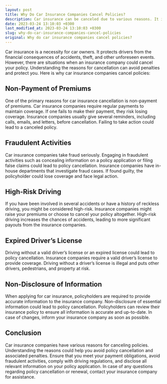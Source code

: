 ```yaml
---
layout: post
title: Why Do Car Insurance Companies Cancel Policies?
description: Car insurance can be canceled due to various reasons. It is essential to know why an insurance company can cancel your policy to avoid penalties and protect yourself.
date: 2023-03-24 13:10:03 +0300
last_modified_at: 2023-03-24 13:10:03 +0300
slug: why-do-car-insurance-companies-cancel-policies
original: Why do car insurance companies cancel policies?
---
```

Car insurance is a necessity for car owners. It protects drivers from the financial consequences of accidents, theft, and other unforeseen events. However, there are situations when an insurance company could cancel your policy. Understanding the reasons for cancellation can avoid penalties and protect you. Here is why car insurance companies cancel policies:

## Non-Payment of Premiums

One of the primary reasons for car insurance cancellation is non-payment of premiums. Car insurance companies require regular payments to maintain coverage. If one fails to make their payment, they risk losing coverage. Insurance companies usually give several reminders, including calls, emails, and letters, before cancellation. Failing to take action could lead to a canceled policy.

## Fraudulent Activities

Car insurance companies take fraud seriously. Engaging in fraudulent activities such as concealing information on a policy application or filing false claims could lead to policy cancellation. Insurance companies have in-house departments that investigate fraud cases. If found guilty, the policyholder could lose coverage and face legal action.

## High-Risk Driving

If you have been involved in several accidents or have a history of reckless driving, you might be considered high-risk. Insurance companies might raise your premiums or choose to cancel your policy altogether. High-risk driving increases the chances of accidents, leading to more significant payouts from the insurance companies.

## Expired Driver’s License

Driving without a valid driver’s license or an expired license could lead to policy cancellation. Insurance companies require a valid driver’s license to provide coverage. Driving without a driver’s license is illegal and puts other drivers, pedestrians, and property at risk.

## Non-Disclosure of Information

When applying for car insurance, policyholders are required to provide accurate information to the insurance company. Non-disclosure of essential information could lead to policy cancellation. Policyholders can review their insurance policy to ensure all information is accurate and up-to-date. In case of changes, inform your insurance company as soon as possible.

## Conclusion

Car insurance companies have various reasons for canceling policies. Understanding the reasons could help you avoid policy cancellation and associated penalties. Ensure that you meet your payment obligations, avoid fraudulent activities, comply with driving regulations, and disclose all relevant information on your policy application. In case of any questions regarding policy cancellation or renewal, contact your insurance company for assistance.